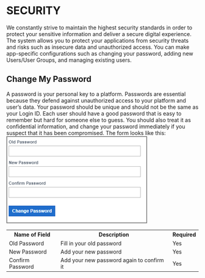 # SECURITY
We constantly strive to maintain the highest security standards in order to protect your sensitive information and deliver a secure digital experience. The system allows you to protect your applications from security threats and risks such as insecure data and unauthorized access. You can make app-specific configurations such as changing your password, adding new Users/User Groups, and managing existing users.

## Change My Password
<p id="changePassword">
A password is your personal key to a platform. Passwords are essential because they defend against unauthorized access to your platform and user’s data. Your password should be unique and should not be the same as your Login ID. Each user should have a good password that is easy to remember but hard for someone else to guess. You should also treat it as confidential information, and change your password immediately if you suspect that it has been compromised. 
The form looks like this:
<img src="images/end_user_images/password_form.png" alt="Role form" style="border: 2px solid  gray;">
<table>
    <tr>
        <th>Name of Field</th>
        <th>Description</th>
        <th>Required</th>
    </tr>
    <tr>
        <td>Old Password</td>
        <td>Fill in your old password</td>
        <td>Yes</td>
    </tr>
    <tr>
        <td>New Password</td>
        <td>Add your new password</td>
        <td>Yes</td>
    </tr>
    <tr>
        <td>Confirm Password</td>
        <td>Add your new password again to confirm it</td>
        <td>Yes</td>
    </tr>
</table>
</p>